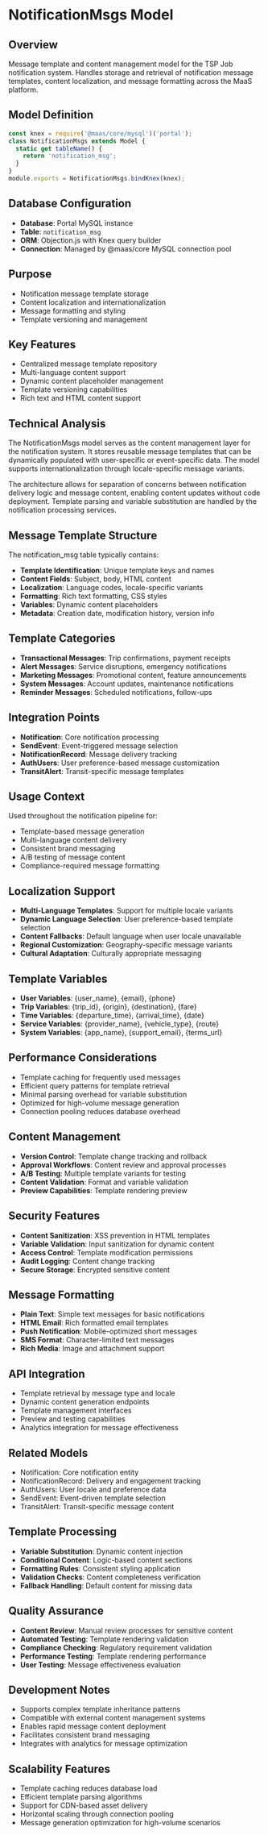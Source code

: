 # NotificationMsgs Model

## Overview
Message template and content management model for the TSP Job notification system. Handles storage and retrieval of notification message templates, content localization, and message formatting across the MaaS platform.

## Model Definition
```javascript
const knex = require('@maas/core/mysql')('portal');
class NotificationMsgs extends Model {
  static get tableName() {
    return 'notification_msg';
  }
}
module.exports = NotificationMsgs.bindKnex(knex);
```

## Database Configuration
- **Database**: Portal MySQL instance
- **Table**: `notification_msg`
- **ORM**: Objection.js with Knex query builder
- **Connection**: Managed by @maas/core MySQL connection pool

## Purpose
- Notification message template storage
- Content localization and internationalization
- Message formatting and styling
- Template versioning and management

## Key Features
- Centralized message template repository
- Multi-language content support
- Dynamic content placeholder management
- Template versioning capabilities
- Rich text and HTML content support

## Technical Analysis
The NotificationMsgs model serves as the content management layer for the notification system. It stores reusable message templates that can be dynamically populated with user-specific or event-specific data. The model supports internationalization through locale-specific message variants.

The architecture allows for separation of concerns between notification delivery logic and message content, enabling content updates without code deployment. Template parsing and variable substitution are handled by the notification processing services.

## Message Template Structure
The notification_msg table typically contains:
- **Template Identification**: Unique template keys and names
- **Content Fields**: Subject, body, HTML content
- **Localization**: Language codes, locale-specific variants
- **Formatting**: Rich text formatting, CSS styles
- **Variables**: Dynamic content placeholders
- **Metadata**: Creation date, modification history, version info

## Template Categories
- **Transactional Messages**: Trip confirmations, payment receipts
- **Alert Messages**: Service disruptions, emergency notifications
- **Marketing Messages**: Promotional content, feature announcements
- **System Messages**: Account updates, maintenance notifications
- **Reminder Messages**: Scheduled notifications, follow-ups

## Integration Points
- **Notification**: Core notification processing
- **SendEvent**: Event-triggered message selection
- **NotificationRecord**: Message delivery tracking
- **AuthUsers**: User preference-based message customization
- **TransitAlert**: Transit-specific message templates

## Usage Context
Used throughout the notification pipeline for:
- Template-based message generation
- Multi-language content delivery
- Consistent brand messaging
- A/B testing of message content
- Compliance-required message formatting

## Localization Support
- **Multi-Language Templates**: Support for multiple locale variants
- **Dynamic Language Selection**: User preference-based template selection
- **Content Fallbacks**: Default language when user locale unavailable
- **Regional Customization**: Geography-specific message variants
- **Cultural Adaptation**: Culturally appropriate messaging

## Template Variables
- **User Variables**: {user_name}, {email}, {phone}
- **Trip Variables**: {trip_id}, {origin}, {destination}, {fare}
- **Time Variables**: {departure_time}, {arrival_time}, {date}
- **Service Variables**: {provider_name}, {vehicle_type}, {route}
- **System Variables**: {app_name}, {support_email}, {terms_url}

## Performance Considerations
- Template caching for frequently used messages
- Efficient query patterns for template retrieval
- Minimal parsing overhead for variable substitution
- Optimized for high-volume message generation
- Connection pooling reduces database overhead

## Content Management
- **Version Control**: Template change tracking and rollback
- **Approval Workflows**: Content review and approval processes
- **A/B Testing**: Multiple template variants for testing
- **Content Validation**: Format and variable validation
- **Preview Capabilities**: Template rendering preview

## Security Features
- **Content Sanitization**: XSS prevention in HTML templates
- **Variable Validation**: Input sanitization for dynamic content
- **Access Control**: Template modification permissions
- **Audit Logging**: Content change tracking
- **Secure Storage**: Encrypted sensitive content

## Message Formatting
- **Plain Text**: Simple text messages for basic notifications
- **HTML Email**: Rich formatted email templates
- **Push Notification**: Mobile-optimized short messages
- **SMS Format**: Character-limited text messages
- **Rich Media**: Image and attachment support

## API Integration
- Template retrieval by message type and locale
- Dynamic content generation endpoints
- Template management interfaces
- Preview and testing capabilities
- Analytics integration for message effectiveness

## Related Models
- Notification: Core notification entity
- NotificationRecord: Delivery and engagement tracking
- AuthUsers: User locale and preference data
- SendEvent: Event-driven template selection
- TransitAlert: Transit-specific message content

## Template Processing
- **Variable Substitution**: Dynamic content injection
- **Conditional Content**: Logic-based content sections
- **Formatting Rules**: Consistent styling application
- **Validation Checks**: Content completeness verification
- **Fallback Handling**: Default content for missing data

## Quality Assurance
- **Content Review**: Manual review processes for sensitive content
- **Automated Testing**: Template rendering validation
- **Compliance Checking**: Regulatory requirement validation
- **Performance Testing**: Template rendering performance
- **User Testing**: Message effectiveness evaluation

## Development Notes
- Supports complex template inheritance patterns
- Compatible with external content management systems
- Enables rapid message content deployment
- Facilitates consistent brand messaging
- Integrates with analytics for message optimization

## Scalability Features
- Template caching reduces database load
- Efficient template parsing algorithms
- Support for CDN-based asset delivery
- Horizontal scaling through connection pooling
- Message generation optimization for high-volume scenarios